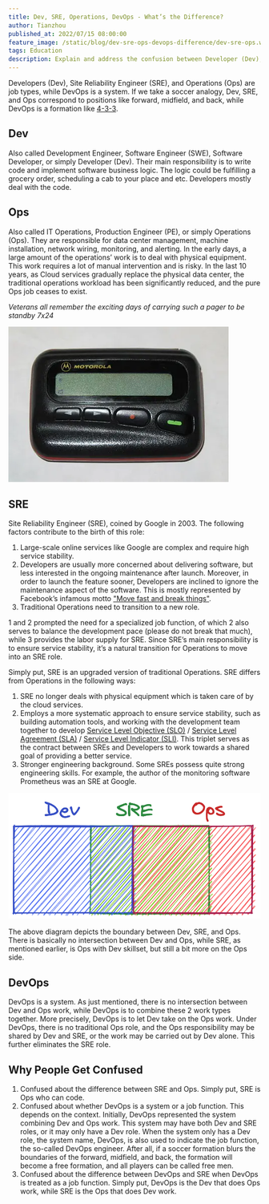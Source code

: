```yaml
---
title: Dev, SRE, Operations, DevOps - What’s the Difference?
author: Tianzhou
published_at: 2022/07/15 08:00:00
feature_image: /static/blog/dev-sre-ops-devops-difference/dev-sre-ops.webp
tags: Education
description: Explain and address the confusion between Developer (Dev), Site Reliability Engineer (SRE), (Operations) Ops and DevOps.
---
```


Developers (Dev), Site Reliability Engineer (SRE), and Operations (Ops) are job types, while DevOps is a system. If we take a soccer analogy, Dev, SRE, and Ops correspond to positions like forward, midfield, and back, while DevOps is a formation like [4-3-3](<https://en.wikipedia.org/wiki/Formation_(association_football)#4%E2%80%933%E2%80%933>).

## Dev

Also called Development Engineer, Software Engineer (SWE), Software Developer, or simply Developer (Dev). Their main responsibility is to write code and implement software business logic. The logic could be fulfilling a grocery order, scheduling a cab to your place and etc. Developers mostly deal with the code.

## Ops

Also called IT Operations, Production Engineer (PE), or simply Operations (Ops). They are responsible for data center management, machine installation, network wiring, monitoring, and alerting. In the early days, a large amount of the operations’ work is to deal with physical equipment. This work requires a lot of manual intervention and is risky. In the last 10 years, as Cloud services gradually replace the physical data center, the traditional operations workload has been significantly reduced, and the pure Ops job ceases to exist.

_Veterans all remember the exciting days of carrying such a pager to be standby 7x24_

![dev-sre-ops-intersection](/static/blog/dev-sre-ops-devops-difference/pager.webp)

## SRE

Site Reliability Engineer (SRE), coined by Google in 2003. The following factors contribute to the birth of this role:

1. Large-scale online services like Google are complex and require high service stability.
1. Developers are usually more concerned about delivering software, but less interested in the ongoing maintenance after launch. Moreover, in order to launch the feature sooner, Developers are inclined to ignore the maintenance aspect of the software. This is mostly represented by Facebook’s infamous motto ["Move fast and break things"](https://en.wikipedia.org/wiki/Meta_Platforms#History).
1. Traditional Operations need to transition to a new role.

1 and 2 prompted the need for a specialized job function, of which 2 also serves to balance the development pace (please do not break that much), while 3 provides the labor supply for SRE. Since SRE’s main responsibility is to ensure service stability, it’s a natural transition for Operations to move into an SRE role.

Simply put, SRE is an upgraded version of traditional Operations. SRE differs from Operations in the following ways:

1. SRE no longer deals with physical equipment which is taken care of by the cloud services.
1. Employs a more systematic approach to ensure service stability, such as building automation tools, and working with the development team together to develop [Service Level Objective (SLO)](https://en.wikipedia.org/wiki/Service-level_objective) / [Service Level Agreement (SLA)](https://en.wikipedia.org/wiki/Service-level_agreement) / [Service Level Indicator (SLI)](https://en.wikipedia.org/wiki/Service_level_indicator). This triplet serves as the contract between SREs and Developers to work towards a shared goal of providing a better service.
1. Stronger engineering background. Some SREs possess quite strong engineering skills. For example, the author of the monitoring software Prometheus was an SRE at Google.

![dev-sre-ops-intersection](/static/blog/dev-sre-ops-devops-difference/dev-sre-ops.webp)

The above diagram depicts the boundary between Dev, SRE, and Ops. There is basically no intersection between Dev and Ops, while SRE, as mentioned earlier, is Ops with Dev skillset, but still a bit more on the Ops side.

## DevOps

DevOps is a system. As just mentioned, there is no intersection between Dev and Ops work, while DevOps is to combine these 2 work types together. More precisely, DevOps is to let Dev take on the Ops work. Under DevOps, there is no traditional Ops role, and the Ops responsibility may be shared by Dev and SRE, or the work may be carried out by Dev alone. This further eliminates the SRE role.

## Why People Get Confused

1. Confused about the difference between SRE and Ops. Simply put, SRE is Ops who can code.
1. Confused about whether DevOps is a system or a job function. This depends on the context. Initially, DevOps represented the system combining Dev and Ops work. This system may have both Dev and SRE roles, or it may only have a Dev role. When the system only has a Dev role, the system name, DevOps, is also used to indicate the job function, the so-called DevOps engineer. After all, if a soccer formation blurs the boundaries of the forward, midfield, and back, the formation will become a free formation, and all players can be called free men.
1. Confused about the difference between DevOps and SRE when DevOps is treated as a job function. Simply put, DevOps is the Dev that does Ops work, while SRE is the Ops that does Dev work.
